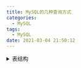 ```yaml
---
title: MySQL的几种查询方式
categories:
  - MySQL
tags:
  - MySQL
date: 2021-03-04 21:50:12
---
```


<details> 
    <summary>表结构</summary> 
	<pre>
	创建语句
	<code>
CREATE TABLE `students`
(
    `id`       INT(11) UNSIGNED NOT NULL AUTO_INCREMENT COMMENT '编码',
    `class_id` INT(11)      DEFAULT NULL COMMENT '班级编码',
    `name`     VARCHAR(128) DEFAULT NULL COMMENT '姓名',
    `gender`   VARCHAR(5)   DEFAULT NULL COMMENT '性别',
    `score`    INT(5)       DEFAULT NULL COMMENT '分数',
    PRIMARY KEY (`id`)
) ENGINE = InnoDB
  AUTO_INCREMENT = 1
  DEFAULT CHARSET = utf8mb4 COMMENT = '学生';
INSERT INTO students (class_id, name, gender, score) VALUE
    (1, '小明', 'M', 90), (1, '小红', 'F', 95), (1, '小军', 'M', 88), (1, '小米', 'F', 73),
    (2, '小白', 'F', 81), (2, '小兵', 'M', 55), (2, '小林', 'M', 85),
    (3, '小新', 'F', 91), (3, '小王', 'M', 89), (3, '小丽', 'F', 85);CREATE TABLE `classes`
(
    `id`   INT(11) UNSIGNED NOT NULL COMMENT '编码',
    `name` VARCHAR(128) DEFAULT NULL COMMENT '班级',
    PRIMARY KEY (`id`)
) ENGINE = InnoDB
  DEFAULT CHARSET = utf8mb4 COMMENT '班级';
INSERT INTO classes (id, name)
VALUES (1, '一班'),
       (2, '二班'),
       (3, '三班'),
       (4, '四班');
	</code>
	</pre>

	<pre>
	students 表
	+----+----------+--------+--------+-------+
| id | class_id | name   | gender | score |
+----+----------+--------+--------+-------+
|  1 |        1 | 小明   | M      |    90 |
|  2 |        1 | 小红   | F      |    95 |
|  3 |        1 | 小军   | M      |    88 |
|  4 |        1 | 小米   | F      |    73 |
|  5 |        2 | 小白   | F      |    81 |
|  6 |        2 | 小兵   | M      |    55 |
|  7 |        2 | 小林   | M      |    85 |
|  8 |        3 | 小新   | F      |    91 |
|  9 |        3 | 小王   | M      |    89 |
| 10 |        3 | 小丽   | F      |    85 |
+----+----------+--------+--------+-------+
	</pre>
    <pre>
    classes 表
    +----+--------+
| id | name   |
+----+--------+
|  1 | 一班   |
|  2 | 二班   |
|  3 | 三班   |
|  4 | 四班   |
+----+--------+
    </pre>
</details>



